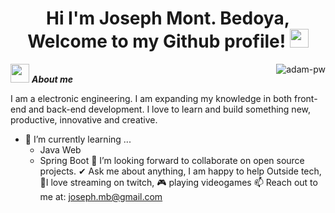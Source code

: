 <h1 align="center"> Hi I'm Joseph Mont. Bedoya, Welcome to my Github profile! <img src="https://github.com/abdoachhoubi/abdoachhoubi/blob/main/gifs/Hi.gif" width="30"></h1>


<img align="right" src="https://github.com/Adam-pw/Adam-pw/blob/main/animation_500_kxa883sd.gif" alt="adam-pw" />

<img src="https://media.giphy.com/media/ObNTw8Uzwy6KQ/giphy.gif" width="30px">&nbsp;***About me***

I am a electronic  engineering. I am expanding my knowledge in both front-end and back-end development. I love to learn and build something new, productive, innovative and creative.
- 🌱 I’m currently learning ...
  - Java Web
  - Spring Boot
👯 I’m looking forward to collaborate on open source projects.
✔ Ask me about anything, I am happy to help
Outside tech, 💜I love streaming on twitch, 🎮 playing videogames
📫 Reach out to me at: joseph.mb@gmail.com
